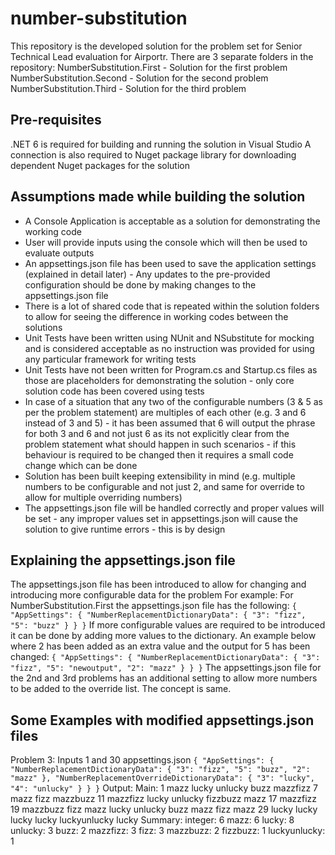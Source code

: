# number-substitution
This repository is the developed solution for the problem set for Senior Technical Lead evaluation for Airportr. There are 3 separate folders in the repository:
NumberSubstitution.First - Solution for the first problem
NumberSubstitution.Second - Solution for the second problem
NumberSubstitution.Third - Solution for the third problem

## Pre-requisites
.NET 6 is required for building and running the solution in Visual Studio
A connection is also required to Nuget package library for downloading dependent Nuget packages for the solution

## Assumptions made while building the solution
- A Console Application is acceptable as a solution for demonstrating the working code
- User will provide inputs using the console which will then be used to evaluate outputs
- An appsettings.json file has been used to save the application settings (explained in detail later) - Any updates to the pre-provided configuration should be done by making changes to the appsettings.json file
- There is a lot of shared code that is repeated within the solution folders to allow for seeing the difference in working codes between the solutions
- Unit Tests have been written using NUnit and NSubstitute for mocking and is considered acceptable as no instruction was provided for using any particular framework for writing tests
- Unit Tests have not been written for Program.cs and Startup.cs files as those are placeholders for demonstrating the solution - only core solution code has been covered using tests
- In case of a situation that any two of the configurable numbers (3 & 5 as per the problem statement) are multiples of each other (e.g. 3 and 6 instead of 3 and 5) - it has been assumed that 6 will output the phrase for both 3 and 6 and not just 6 as its not explicitly clear from the problem statement what should happen in such scenarios - if this behaviour is required to be changed then it requires a small code change which can be done
- Solution has been built keeping extensibility in mind (e.g. multiple numbers to be configurable and not just 2, and same for override to allow for multiple overriding numbers)
- The appsettings.json file will be handled correctly and proper values will be set - any improper values set in appsettings.json will cause the solution to give runtime errors - this is by design

## Explaining the appsettings.json file
The appsettings.json file has been introduced to allow for changing and introducing more configurable data for the problem
For example: For NumberSubstitution.First the appsettings.json file has the following:
`
{
  "AppSettings": {
    "NumberReplacementDictionaryData": {
      "3": "fizz",
      "5": "buzz"
    }
  }
}
`
If more configurable values are required to be introduced it can be done by adding more values to the dictionary. An example below where 2 has been added as an extra value and the output for 5 has been changed:
`
{
  "AppSettings": {
    "NumberReplacementDictionaryData": {
      "3": "fizz",
      "5": "newoutput",
      "2": "mazz"
    }
  }
}
`
The appsettings.json file for the 2nd and 3rd problems has an additional setting to allow more numbers to be added to the override list. The concept is same. 

## Some Examples with modified appsettings.json files
Problem 3: Inputs 1 and 30
appsettings.json 
`
{
  "AppSettings": {
    "NumberReplacementDictionaryData": {
      "3": "fizz",
      "5": "buzz",
      "2": "mazz"
    },
    "NumberReplacementOverrideDictionaryData": {
      "3": "lucky",
      "4": "unlucky"
    }
  }
}
`
Output:
Main: 
1 mazz lucky unlucky buzz mazzfizz 7 mazz fizz mazzbuzz 11 mazzfizz lucky unlucky fizzbuzz mazz 17 mazzfizz 19 mazzbuzz fizz mazz lucky unlucky buzz mazz fizz mazz 29 lucky lucky lucky lucky luckyunlucky lucky
Summary:
integer: 6 mazz: 6 lucky: 8 unlucky: 3 buzz: 2 mazzfizz: 3 fizz: 3 mazzbuzz: 2 fizzbuzz: 1 luckyunlucky: 1
